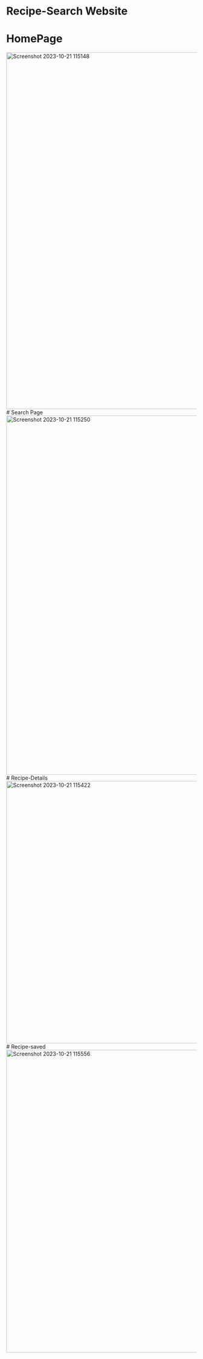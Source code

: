 # Recipe-Search Website 
# HomePage
<img width="944" alt="Screenshot 2023-10-21 115148" src="https://github.com/kamranoo7/Recipe-4/assets/105920121/ff2cd70e-d6d1-49e2-8cc6-2b41c921c816">
# Search Page
<img width="950" alt="Screenshot 2023-10-21 115250" src="https://github.com/kamranoo7/Recipe-4/assets/105920121/efdb043f-a2de-4385-82b2-26189a07d1aa">
# Recipe-Details
<img width="694" alt="Screenshot 2023-10-21 115422" src="https://github.com/kamranoo7/Recipe-4/assets/105920121/35f9e378-b713-4143-b007-8d4bd0a79195">
# Recipe-saved
<img width="801" alt="Screenshot 2023-10-21 115556" src="https://github.com/kamranoo7/Recipe-4/assets/105920121/c71a728e-6129-41e9-b9e4-ce1970011558">


